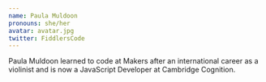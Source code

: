 ```yaml
---
name: Paula Muldoon
pronouns: she/her
avatar: avatar.jpg
twitter: FiddlersCode
---
```


Paula Muldoon learned to code at Makers after an international career as a violinist and is now a JavaScript Developer at Cambridge Cognition.
